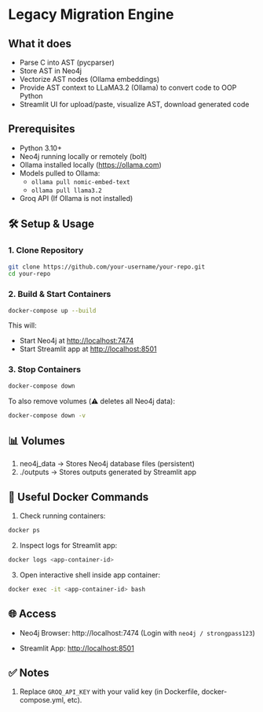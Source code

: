 # Legacy Migration Engine


## What it does
- Parse C into AST (pycparser)
- Store AST in Neo4j
- Vectorize AST nodes (Ollama embeddings)
- Provide AST context to LLaMA3.2 (Ollama) to convert code to OOP Python
- Streamlit UI for upload/paste, visualize AST, download generated code


## Prerequisites
- Python 3.10+
- Neo4j running locally or remotely (bolt)
- Ollama installed locally (https://ollama.com)
- Models pulled to Ollama:
  - `ollama pull nomic-embed-text`
  - `ollama pull llama3.2`
- Groq API (If Ollama is not installed)


## 🛠️ Setup & Usage

### 1. Clone Repository
```bash
git clone https://github.com/your-username/your-repo.git
cd your-repo
```

### 2. Build & Start Containers
```bash
docker-compose up --build
```
This will:
- Start Neo4j at [http://localhost:7474](http://localhost:7474)
- Start Streamlit app at [http://localhost:8501](http://localhost:8501)
  
### 3. Stop Containers
```bash
docker-compose down
```

To also remove volumes (⚠️ deletes all Neo4j data):
```bash
docker-compose down -v
```


## 📊 Volumes
1) neo4j_data → Stores Neo4j database files (persistent)
2) ./outputs → Stores outputs generated by Streamlit app


## 🐳 Useful Docker Commands

1) Check running containers:
```bash
docker ps
```

2) Inspect logs for Streamlit app:
```bash
docker logs <app-container-id>
```

3) Open interactive shell inside app container:
```bash
docker exec -it <app-container-id> bash
```


## 🌐 Access
- Neo4j Browser: http://localhost:7474
  (Login with `neo4j / strongpass123`)

- Streamlit App: [http://localhost:8501](http://localhost:8501)


## ✅ Notes
1) Replace `GROQ_API_KEY` with your valid key (in Dockerfile, docker-compose.yml, etc).
